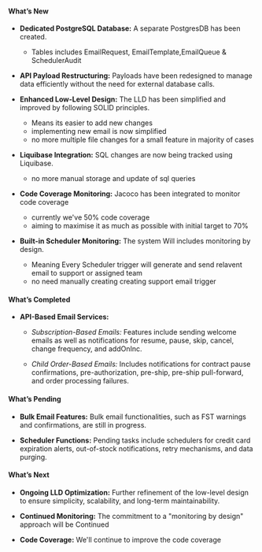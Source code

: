 #### What’s New

- **Dedicated PostgreSQL Database:** A separate PostgresDB has been created.
	- Tables includes EmailRequest, EmailTemplate,EmailQueue & SchedulerAudit

- **API Payload Restructuring:** Payloads have been redesigned to manage data efficiently without the need for external database calls.
- **Enhanced Low-Level Design:** The LLD has been simplified and improved by following SOLID principles.
	- Means its easier to add new changes
	- implementing new email is now simplified
	- no more multiple file changes for a small feature in majority of cases
    
- **Liquibase Integration:** SQL changes are now being tracked using Liquibase.
	- no more manual storage and update of sql queries
    
- **Code Coverage Monitoring:** Jacoco has been integrated to monitor code coverage
	- currently we've 50% code coverage
	- aiming to maximise it as much as possible with initial target to 70%
    
- **Built-in Scheduler Monitoring:** The system Will includes monitoring by design.
	- Meaning Every Scheduler trigger will generate and send relavent email to support or assigned team
	- no need manually creating creating support email trigger
#### What’s Completed

- **API-Based Email Services:**
    
    - _Subscription-Based Emails:_ Features include sending welcome emails as well as notifications for resume, pause, skip, cancel, change frequency, and addOnInc.
        
    - _Child Order-Based Emails:_ Includes notifications for contract pause confirmations, pre-authorization, pre-ship, pre-ship pull-forward, and order processing failures.
        

#### What’s Pending

- **Bulk Email Features:** Bulk email functionalities, such as FST warnings and confirmations, are still in progress.
    
- **Scheduler Functions:** Pending tasks include schedulers for credit card expiration alerts, out-of-stock notifications, retry mechanisms, and data purging.
    

#### What’s Next

- **Ongoing LLD Optimization:** Further refinement of the low-level design to ensure simplicity, scalability, and long-term maintainability.

- **Continued Monitoring:** The commitment to a "monitoring by design" approach will be Continued

- **Code Coverage:** We'll continue to improve the code coverage  